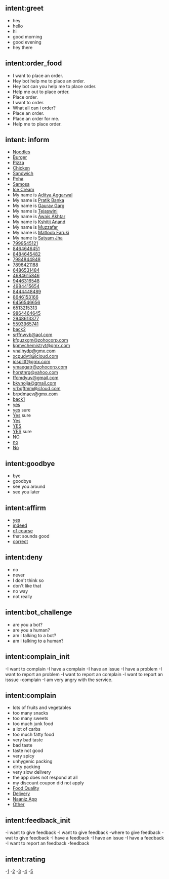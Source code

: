 ## intent:greet

- hey
- hello
- hi
- good morning
- good evening
- hey there

## intent:order_food

- I want to place an order.
- Hey bot help me to place an order.
- Hey bot can you help me to place order.
- Help me out to place order.
- Place order.
- I want to order.
- What all can i order?
- Place an order.
- Place an order for me.
- Help me to place order.

## intent: inform

- [Noodles](dish_name)
- [Burger](dish_name)
- [Pizza](dish_name)
- [Chicken](dish_name)
- [Sandwich](dish_name)
- [Poha](dish_name)
- [Samosa](dish_name)
- [Ice Cream](dish_name)
- My name is [Aditya Aggarwal](username)
- My name is [Pratik Banka](username)
- My name is [Gaurav Garg](username)
- My name is [Tejaswini](username)
- My name is [Awais Akhtar](username)
- My name is [Kshitij Anand](username)
- My name is [Muzzafar](username)
- My name is [Matloob Faruki](username)
- My name is [Satyam Jha](username)
- [7999545121](phone_number)
- [8464646451](phone_number)
- [8484645482](phone_number)
- [7984844848](phone_number)
- [7896421188](phone_number)
- [6486531484](phone_number)
- [4684615846](phone_number)
- [9446316548](phone_number)
- [4984415654](phone_number)
- [8444448489](phone_number)
- [8646153166](phone_number)
- [6456546656](phone_number)
- [6513215313](phone_number)
- [9864464645](phone_number)
- [2948613377](phone_number)
- [5593965741](phone_number)
- [back2](phone_number)
- [srffnwvb@aol.com](mailid)
- [kfquzxgm@zohocorp.com](mailid)
- [kpmvchemistryt@gmx.com](mailid)
- [vnalhydp@gmx.com](mailid)
- [xcpudvti@icloud.com](mailid)
- [icsplitf@gmx.com](mailid)
- [ymaegatr@zohocorp.com](mailid)
- [horstnrg@yahoo.com](mailid)
- [ffcmdyuv@gmail.com](mailid)
- [bkvnoija@gmail.com](mailid)
- [vrbgftmm@icloud.com](mailid)
- [brpdmaev@gmx.com](mailid)
- [back1](mailid)
- [yes](continue)
- [yes](continue) sure
- [Yes](continue) sure
- [Yes](continue)
- [YES](continue)
- [YES](continue) sure
- [NO](continue)
- [no](continue)
- [No](continue)

## intent:goodbye

- bye
- goodbye
- see you around
- see you later

## intent:affirm

- [yes](confirm)
- [indeed](confirm)
- [of course](confirm)
- that sounds good
- [correct](confirm)

## intent:deny

- no
- never
- I don't think so
- don't like that
- no way
- not really

## intent:bot_challenge

- are you a bot?
- are you a human?
- am I talking to a bot?
- am I talking to a human?


## intent:complain_init

-I want to complain
-I have a complain
-I have an issue
-I have a problem
-I want to report an problem
-I want to report an complain
-I want to report an isssue
-complain
-I am very angry with the service.

## intent:complain

- lots of fruits and vegetables
- too many snacks
- too many sweets
- too much junk food
- a lot of carbs
- too much fatty food
- very bad taste
- bad taste
- taste not good
- very spicy
- unhygenic packing
- dirty packing
- very slow delivery
- the app does not respond at all
- my discount coupon did not apply
- [Food Quality](complain_type)
- [Delivery](complain_type)
- [Naaniz App](complain_type)
- [Other](complain_type)


## intent:feedback_init

-i want to give feedback
-I want to give feedback
-where to give feedback
-wat to give feedback
-I have a feedback
-I have an issue
-I have a feedback
-I want to report an feedback
-feedback

## intent:rating

-[1](rating)
-[2](rating)
-[3](rating)
-[4](rating)
-[5](rating)

